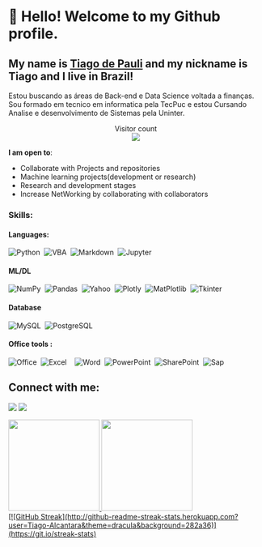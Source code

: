# 👋 Hello! Welcome to my Github profile.
## My name is [Tiago de Pauli](https://github.com/Tiago-Alcantara) and my nickname is Tiago and I live in Brazil!
Estou buscando as áreas de Back-end e Data Science voltada a finanças. Sou formado em tecnico em informatica pela TecPuc e estou Cursando Analise e desenvolvimento de Sistemas pela Uninter.
<p align="center"> 
  Visitor count<br>
  <img src="https://profile-counter.glitch.me/Tiago-Alcantara/count.svg" />
</p>


 **I am open to**:
 - Collaborate with Projects and repositories
 - Machine learning projects(development or research)
 - Research and development stages
 - Increase NetWorking by collaborating with collaborators

### Skills:

#### Languages:
![Python](https://img.shields.io/badge/Python-3776AB?style=for-the-badge&logo=python&logoColor=white)&nbsp;
![VBA](https://img.shields.io/badge/Excel_VBA-217346?style=for-the-badge&logo=microsoft-excel&logoColor=white)&nbsp;
![Markdown](https://img.shields.io/badge/markdown-%23000000.svg?style=for-the-badge&logo=markdown&logoColor=white)&nbsp;
![Jupyter](https://img.shields.io/badge/Jupyter-%23000000.svg?style=for-the-badge&logo=Jupyter&logoColor=orange&labelColor=white&color=orange)&nbsp;

#### ML/DL

![NumPy](https://img.shields.io/badge/numpy-%23013243.svg?style=for-the-badge&logo=numpy&logoColor=white)&nbsp;
![Pandas](https://img.shields.io/badge/pandas-%23150458.svg?style=for-the-badge&logo=pandas&logoColor=white)&nbsp;
![Yahoo](https://img.shields.io/badge/yFinace-blueviolet/?style=for-the-badge&logo=yahoo&logoColor=violet&logoWidth=30&labelColor=white&color=blueviolet)&nbsp;
![Plotly](https://img.shields.io/badge/Plotly-%233F4F75.svg?style=for-the-badge&logo=plotly&logoColor=white)&nbsp;
![MatPlotlib](https://img.shields.io/badge/Matplotlib-%233F4F75.svg?style=for-the-badge&logo=plotly&logoColor=white)&nbsp;
![Tkinter](https://img.shields.io/badge/Tkinter-181818?style=for-the-badge&logo=supabase&logoColor=white)&nbsp;

#### Database

![MySQL](https://img.shields.io/badge/MySQL-00000F?style=for-the-badge&logo=mysql&logoColor=white)&nbsp;
![PostgreSQL](https://img.shields.io/badge/PostgreSQL-316192?style=for-the-badge&logo=postgresql&logoColor=white)&nbsp;



#### Office tools :
![Office](https://img.shields.io/badge/Microsoft_Office-D83B01?style=for-the-badge&logo=microsoft-office&logoColor=white)&nbsp;
![Excel](https://img.shields.io/badge/Microsoft_Excel-217346?style=for-the-badge&logo=microsoft-excel&logoColor=white)&nbsp;
![]()&nbsp;
![Word](https://img.shields.io/badge/Microsoft_Word-2B579A?style=for-the-badge&logo=microsoft-word&logoColor=white)&nbsp;
![PowerPoint](https://img.shields.io/badge/Microsoft_PowerPoint-B7472A?style=for-the-badge&logo=microsoft-powerpoint&logoColor=white)&nbsp;
![SharePoint](https://img.shields.io/badge/Microsoft_SharePoint-0078D4?style=for-the-badge&logo=microsoft-sharepoint&logoColor=white)&nbsp;
![Sap](https://img.shields.io/badge/SAP-0FAAFF?style=for-the-badge&logo=sap&logoColor=white)&nbsp;

## Connect with me:
[<img src="https://img.shields.io/badge/linkedin-%2312100E.svg?&style=for-the-badge&logo=linkedin&logoColor=white&color=black" />](https://www.linkedin.com/in/tiago-alcantara-8b5b93233)
<a href = "mailto:Tiago.dpalcantara@gmail.com"><img src="https://img.shields.io/badge/Gmail-D14836?style=for-the-badge&logo=gmail&logoColor=white" target="_blank"></a>

<div>
<a href="https://github.com/Tiago-Alcantara">
<img height="180em" src="https://github-readme-stats.vercel.app/api/top-langs/?username=Tiago-Alcantara&layout=compact&langs_count=7&theme=dracula"/>
<img height="180em" src="https://github-readme-stats.vercel.app/api?username=Tiago-Alcantara&show_icons=true&theme=dracula&include_all_commits=true&count_private=true"/>
</div>
[![GitHub Streak](http://github-readme-streak-stats.herokuapp.com?user=Tiago-Alcantara&theme=dracula&background=282a36)](https://git.io/streak-stats)
